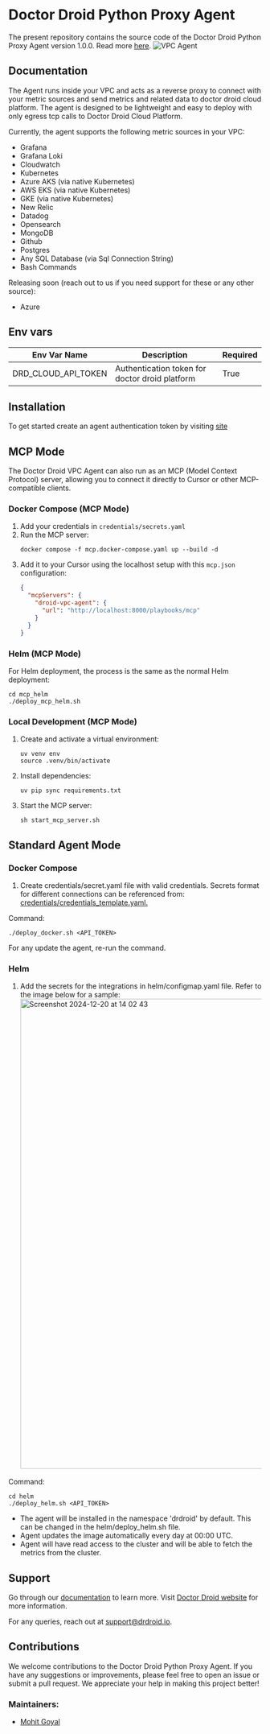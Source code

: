 # Doctor Droid Python Proxy Agent

The present repository contains the source code of the Doctor Droid Python Proxy Agent version 1.0.0.
Read more [here](https://github.com/DrDroidLab/drd-vpc-agent).
![VPC Agent](https://github.com/user-attachments/assets/a17b8904-7811-4597-b4cc-bae34f02cb48)

## Documentation

The Agent runs inside your VPC and acts as a reverse proxy to connect with your metric sources and send
metrics and related data to doctor droid cloud platform. The agent is designed to be lightweight and easy to deploy
with only egress tcp calls to Doctor Droid Cloud Platform.

Currently, the agent supports the following metric sources in your VPC:

- Grafana
- Grafana Loki
- Cloudwatch
- Kubernetes
- Azure AKS (via native Kubernetes)
- AWS EKS (via native Kubernetes)
- GKE (via native Kubernetes)
- New Relic
- Datadog
- Opensearch
- MongoDB
- Github
- Postgres
- Any SQL Database (via Sql Connection String)
- Bash Commands

Releasing soon (reach out to us if you need support for these or any other source):

- Azure

## Env vars

| Env Var Name        | Description                                    | Required |
| ------------------- | ---------------------------------------------- | -------- |
| DRD_CLOUD_API_TOKEN | Authentication token for doctor droid platform | True     |

## Installation

To get started create an agent authentication token by visiting [site](https://playbooks.drdroid.io/agent-tokens)

## MCP Mode

The Doctor Droid VPC Agent can also run as an MCP (Model Context Protocol) server, allowing you to connect it directly to Cursor or other MCP-compatible clients.

### Docker Compose (MCP Mode)

1. Add your credentials in `credentials/secrets.yaml`
2. Run the MCP server:
   ```shell
   docker compose -f mcp.docker-compose.yaml up --build -d
   ```
3. Add it to your Cursor using the localhost setup with this `mcp.json` configuration:
   ```json
   {
     "mcpServers": {
       "droid-vpc-agent": {
         "url": "http://localhost:8000/playbooks/mcp"
       }
     }
   }
   ```

### Helm (MCP Mode)

For Helm deployment, the process is the same as the normal Helm deployment:

```shell
cd mcp_helm
./deploy_mcp_helm.sh
```

### Local Development (MCP Mode)

1. Create and activate a virtual environment:
   ```shell
   uv venv env
   source .venv/bin/activate
   ```
2. Install dependencies:
   ```shell
   uv pip sync requirements.txt
   ```
3. Start the MCP server:
   ```shell
   sh start_mcp_server.sh
   ```

## Standard Agent Mode

### Docker Compose

1. Create credentials/secret.yaml file with valid credentials. Secrets format for different connections can be
   referenced
   from: [credentials/credentials_template.yaml.](https://github.com/DrDroidLab/drd-vpc-agent/blob/main/credentials/credentials_template.yaml)

Command:

```shell
./deploy_docker.sh <API_TOKEN>
```

For any update the agent, re-run the command.

### Helm

1. Add the secrets for the integrations in helm/configmap.yaml file.
   Refer to the image below for a sample:
   <img width="934" alt="Screenshot 2024-12-20 at 14 02 43" src="https://github.com/user-attachments/assets/cadb2b0a-db0c-4128-bef7-fe2a6288b79b" />

Command:

```shell
cd helm
./deploy_helm.sh <API_TOKEN>
```

- The agent will be installed in the namespace 'drdroid' by default. This can be changed in the helm/deploy_helm.sh
  file.
- Agent updates the image automatically every day at 00:00 UTC.
- Agent will have read access to the cluster and will be able to fetch the metrics from the cluster.

## Support

Go through our [documentation](https://docs.drdroid.io?utm_param=github-py) to learn more.
Visit [Doctor Droid website](https://drdroid.io?utm_param=github-py) for more information.

For any queries, reach out at [support@drdroid.io](mailto:support@drdroid.io).

## Contributions

We welcome contributions to the Doctor Droid Python Proxy Agent. If you have any suggestions or improvements, please
feel free to open an issue or submit a pull request. We appreciate your help in making this project better!

### Maintainers:

- [Mohit Goyal](https://github.com/droid-mohit)
